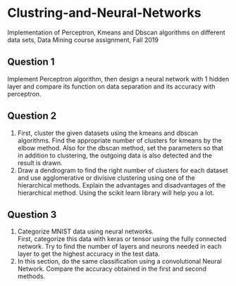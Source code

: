 # Clustring-and-Neural-Networks
Implementation of Perceptron, Kmeans and Dbscan algorithms on different data sets, Data Mining course assignment, Fall 2019
## Question 1
Implement Perceptron algorithm, then design a neural network with 1 hidden layer and compare its function on data separation and its accuracy with perceptron.
## Question 2
1. First, cluster the given datasets using the kmeans and dbscan algorithms. Find the appropriate number of clusters for kmeans by the elbow method. Also for the dbscan method, set the parameters so that in addition to clustering, the outgoing data is also detected and the result is drawn.
2. Draw a dendrogram to find the right number of clusters for each dataset and use agglomerative or divisive clustering using one of the hierarchical methods. Explain the advantages and disadvantages of the hierarchical method. Using the scikit learn library will help you a lot.
## Question 3
1. Categorize MNIST data using neural networks. <br/>
First, categorize this data with keras or tensor using the fully connected network. Try to find the number of layers and neurons needed in each layer to get the highest accuracy in the test data.
2. In this section, do the same classification using a convolutional Neural Network. Compare the accuracy obtained in the first and second methods.
